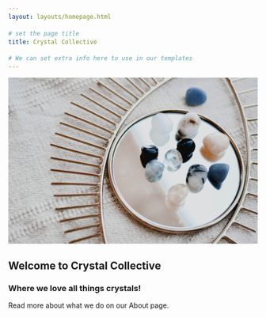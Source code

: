```yaml
---
layout: layouts/homepage.html

# set the page title
title: Crystal Collective

# We can set extra info here to use in our templates
---
```


<img src="assets/images/hero.jpg"> 

## Welcome to Crystal Collective

### Where we love all things crystals!

Read more about what we do on our About page.